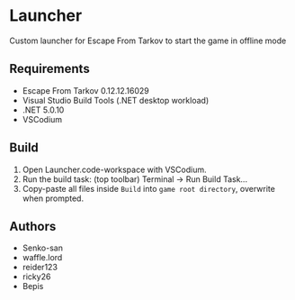 # Launcher

Custom launcher for Escape From Tarkov to start the game in offline mode

## Requirements

- Escape From Tarkov 0.12.12.16029
- Visual Studio Build Tools (.NET desktop workload)
- .NET 5.0.10
- VSCodium

## Build

1. Open Launcher.code-workspace with VSCodium.
2. Run the build task: (top toolbar) Terminal -> Run Build Task...
3. Copy-paste all files inside `Build` into `game root directory`, overwrite when prompted.

## Authors

- Senko-san
- waffle.lord
- reider123
- ricky26
- Bepis
